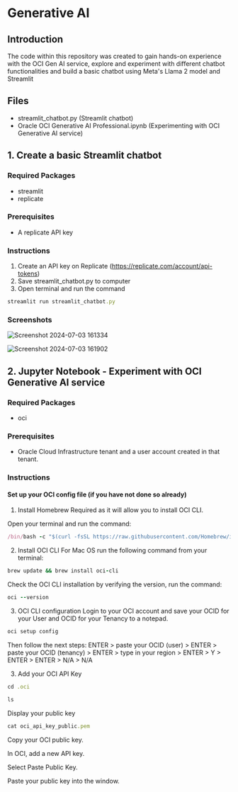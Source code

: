 # Generative AI

## Introduction

The code within this repository was created to gain hands-on experience with the OCI Gen AI service, explore and experiment with different chatbot functionalities and build a basic chatbot using Meta's Llama 2 model and Streamlit

## Files
- streamlit_chatbot.py (Streamlit chatbot)
- Oracle OCI Generative AI Professional.ipynb (Experimenting with OCI Generative AI service)

## 1. Create a basic Streamlit chatbot
### Required Packages
- streamlit
- replicate

### Prerequisites
- A replicate API key

### Instructions
1. Create an API key on Replicate (https://replicate.com/account/api-tokens)
2. Save streamlit_chatbot.py to computer
3. Open terminal and run the command
   
```ruby
streamlit run streamlit_chatbot.py
```

### Screenshots
![Screenshot 2024-07-03 161334](https://github.com/FunmiLS/GenAI/assets/111074004/91fc6cad-9286-4d2a-92d2-4720c848e67a)

![Screenshot 2024-07-03 161902](https://github.com/FunmiLS/GenAI/assets/111074004/52175c22-ac6a-4576-b6a0-33ad73eaedc4)




## 2. Jupyter Notebook - Experiment with OCI Generative AI service

### Required Packages
- oci
  
### Prerequisites 
- Oracle Cloud Infrastructure tenant and a user account created in that tenant.

### Instructions

#### Set up your OCI config file (if you have not done so already)

1) Install Homebrew
Required as it will allow you to install OCI CLI.

Open your terminal and run the command:

```ruby
/bin/bash -c "$(curl -fsSL https://raw.githubusercontent.com/Homebrew/install/HEAD/install.sh)"
```

2) Install OCI CLI
For Mac OS run the following command from your terminal:

```ruby
brew update && brew install oci-cli
```

Check the OCI CLI installation by verifying the version, run the command:


```ruby
oci --version
```
3) OCI CLI configuration
Login to your OCI account and save your OCID for your User and OCID for your Tenancy to a notepad.

```ruby
oci setup config
```
Then follow the next steps:
ENTER > paste your OCID (user) > ENTER > paste your OCID (tenancy) > ENTER > type in your region > ENTER > Y > ENTER > ENTER > N/A > N/A

3) Add your OCI API Key

```ruby
cd .oci
```

```ruby
ls
```

Display your public key

```ruby
cat oci_api_key_public.pem
```
Copy your OCI public key.

In OCI, add a new API key.

Select Paste Public Key.

Paste your public key into the window.
